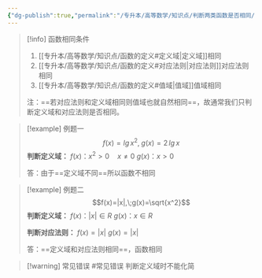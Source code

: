 ```yaml
---
{"dg-publish":true,"permalink":"/专升本/高等数学/知识点/判断两类函数是否相同/","noteIcon":""}
---
```


>[!info] 函数相同条件
>1. [[专升本/高等数学/知识点/函数的定义#定义域\|定义域]]相同
>2. [[专升本/高等数学/知识点/函数的定义#对应法则\|对应法则]]对应法则相同
>3. [[专升本/高等数学/知识点/函数的定义#值域\|值域]]值域相同
>
>注：==若对应法则和定义域相同则值域也就自然相同==，故通常我们只判断定义域和对应法则是否相同。

>[!example] 例题一
>$$f(x)=lg\,x^2,\;g(x)=2\,lg\,x$$
>**判断定义域：**
>$f(x)：x^2>0\quad x\ne 0$
>$g(x)：x>0$
>
>答：由于==定义域不同==所以函数不相同

>[!example] 例题二
>$$f(x)=|x|,\;g(x)=\sqrt{x^2}$$
>**判断定义域：**
>$f(x)：|x|\in R$
>$g(x)：x\in R$
>
>**判断对应法则：**
>$f(x)=|x|$
>$g(x)=|x|$
>
>答：==定义域和对应法则相同==，函数相同

>[!warning] 常见错误 #常见错误
>判断定义域时不能化简